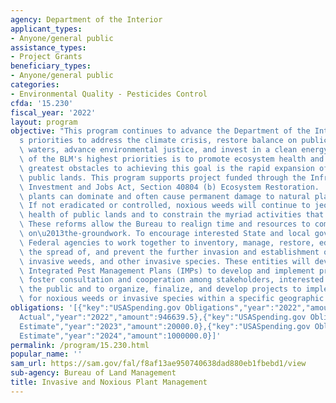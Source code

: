 ```yaml
---
agency: Department of the Interior
applicant_types:
- Anyone/general public
assistance_types:
- Project Grants
beneficiary_types:
- Anyone/general public
categories:
- Environmental Quality - Pesticides Control
cfda: '15.230'
fiscal_year: '2022'
layout: program
objective: "This program continues to advance the Department of the Interior\u2019\
  s priorities to address the climate crisis, restore balance on public lands and\
  \ waters, advance environmental justice, and invest in a clean energy future.  One\
  \ of the BLM's highest priorities is to promote ecosystem health and one of the\
  \ greatest obstacles to achieving this goal is the rapid expansion of weeds across\
  \ public lands. This program supports project funded through the Infrastructure\
  \ Investment and Jobs Act, Section 40804 (b) Ecosystem Restoration.  These invasive\
  \ plants can dominate and often cause permanent damage to natural plant communities.\
  \ If not eradicated or controlled, noxious weeds will continue to jeopardize the\
  \ health of public lands and to constrain the myriad activities that occur on them.\
  \ These reforms allow the Bureau to realign time and resources to completing important\
  \ on\u2013the-groundwork. To encourage interested State and local governments and\
  \ Federal agencies to work together to inventory, manage, restore, educate, reduce\
  \ the spread of, and prevent the further invasion and establishment of noxious,\
  \ invasive weeds, and other invasive species. These entities will develop and implement\
  \ Integrated Pest Management Plans (IMPs) to develop and implement projects that\
  \ foster consultation and cooperation among stakeholders, interested parties, and\
  \ the public and to organize, finalize, and develop projects to implement IPM plans\
  \ for noxious weeds or invasive species within a specific geographic area."
obligations: '[{"key":"USASpending.gov Obligations","year":"2022","amount":5003295.46},{"key":"SAM.gov
  Actual","year":"2022","amount":946639.5},{"key":"USASpending.gov Obligations","year":"2023","amount":1648938.25},{"key":"SAM.gov
  Estimate","year":"2023","amount":20000.0},{"key":"USASpending.gov Obligations","year":"2024","amount":0.0},{"key":"SAM.gov
  Estimate","year":"2024","amount":1000000.0}]'
permalink: /program/15.230.html
popular_name: ''
sam_url: https://sam.gov/fal/f8af13ae950740638dad880eb1fbebd1/view
sub-agency: Bureau of Land Management
title: Invasive and Noxious Plant Management
---
```

